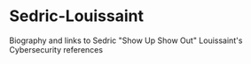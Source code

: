# Sedric-Louissaint
 Biography and links to Sedric "Show Up Show Out" Louissaint's Cybersecurity references 
